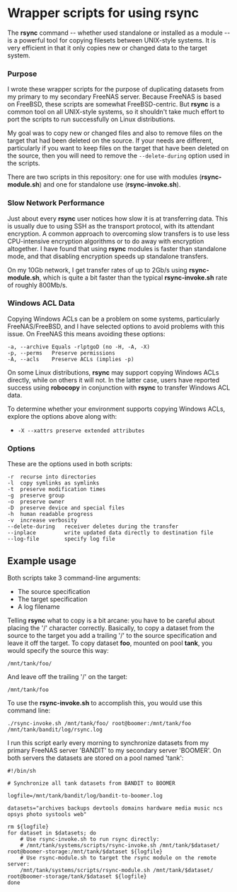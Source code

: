 # Wrapper scripts for using rsync

The __rsync__ command -- whether used standalone or installed as a module -- is a powerful tool for copying filesets between UNIX-style systems. It is very efficient in that it only copies new or changed data to the target system.

### Purpose

I wrote these wrapper scripts for the purpose of duplicating datasets from my primary to my secondary FreeNAS server. Because FreeNAS is based on FreeBSD, these scripts are somewhat FreeBSD-centric. But __rsync__ is a common tool on all UNIX-style systems, so it shouldn't take much effort to port the scripts to run successfully on Linux distributions.

My goal was to copy new or changed files and also to remove files on the target that had been deleted on the source. If your needs are different, particularly if you want to keep files on the target that have been deleted on the source, then you will need to remove the `--delete-during` option used in the scripts.

There are two scripts in this repository: one for use with modules (__rsync-module.sh__) and one for standalone use (__rsync-invoke.sh__).

### Slow Network Performance

Just about every __rsync__ user notices how slow it is at transferring data. This is usually due to using SSH as the transport protocol, with its attendant encryption. A common approach to overcoming slow transfers is to use less CPU-intensive encryption algorithms or to do away with encryption altogether. I have found that using __rsync__ modules is faster than standalone mode, and that disabling encryption speeds up standalone transfers.

On my 10Gb network, I get transfer rates of up to 2Gb/s using __rsync-module.sh__, which is quite a bit faster than the typical __rsync-invoke.sh__ rate of roughly 800Mb/s.

### Windows ACL Data

Copying Windows ACLs can be a problem on some systems, particularly FreeNAS/FreeBSD, and I have selected options to avoid problems with this issue. On FreeNAS this means avoiding these options:

```
-a, --archive Equals -rlptgoD (no -H, -A, -X)
-p, --perms   Preserve permissions
-A, --acls    Preserve ACLs (implies -p)
```

On some Linux distributions, __rsync__ may support copying Windows ACLs directly, while on others it will not. In the latter case, users have reported success using __robocopy__ in conjunction with __rsync__ to transfer Windows ACL data.


To determine whether your environment supports copying Windows ACLs, explore the options above along with:
- `-X --xattrs preserve extended attributes`

### Options

These are the options used in both scripts:
```
-r  recurse into directories
-l  copy symlinks as symlinks
-t  preserve modification times
-g  preserve group
-o  preserve owner
-D  preserve device and special files
-h  human readable progress
-v  increase verbosity
--delete-during   receiver deletes during the transfer
--inplace         write updated data directly to destination file
--log-file        specify log file
```

## Example usage

Both scripts take 3 command-line arguments:
- The source specification
- The target specification
- A log filename

Telling __rsync__ what to copy is a bit arcane: you have to be careful about placing the '/' character correctly. Basically, to copy a dataset from the source to the target you add a trailing '/' to the source specification and leave it off the target. To copy dataset __foo__, mounted on pool __tank__, you would specify the source this way:

`/mnt/tank/foo/`

And leave off the trailing '/' on the target:

`/mnt/tank/foo`

To use the __rsync-invoke.sh__ to accomplish this, you would use this command line:

`./rsync-invoke.sh /mnt/tank/foo/ root@boomer:/mnt/tank/foo /mnt/tank/bandit/log/rsync.log`

I run this script early every morning to synchronize datasets from my primary FreeNAS server 'BANDIT' to my secondary server 'BOOMER'. On both servers the datasets are stored on a pool named 'tank':

```
#!/bin/sh

# Synchronize all tank datasets from BANDIT to BOOMER

logfile=/mnt/tank/bandit/log/bandit-to-boomer.log

datasets="archives backups devtools domains hardware media music ncs opsys photo systools web"

rm ${logfile}
for dataset in $datasets; do
    # Use rsync-invoke.sh to run rsync directly:
    # /mnt/tank/systems/scripts/rsync-invoke.sh /mnt/tank/$dataset/ root@boomer-storage:/mnt/tank/$dataset ${logfile}
    # Use rsync-module.sh to target the rsync module on the remote server:
    /mnt/tank/systems/scripts/rsync-module.sh /mnt/tank/$dataset/ root@boomer-storage/tank/$dataset ${logfile}
done
```


